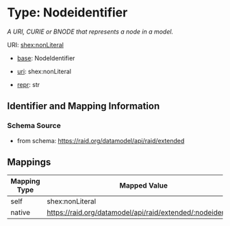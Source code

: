# Type: Nodeidentifier




_A URI, CURIE or BNODE that represents a node in a model._



URI: [shex:nonLiteral](http://www.w3.org/ns/shex#nonLiteral)

* [base](https://w3id.org/linkml/base): NodeIdentifier

* [uri](https://w3id.org/linkml/uri): shex:nonLiteral

* [repr](https://w3id.org/linkml/repr): str








## Identifier and Mapping Information







### Schema Source


* from schema: https://raid.org/datamodel/api/raid/extended




## Mappings

| Mapping Type | Mapped Value |
| ---  | ---  |
| self | shex:nonLiteral |
| native | https://raid.org/datamodel/api/raid/extended/:nodeidentifier |



